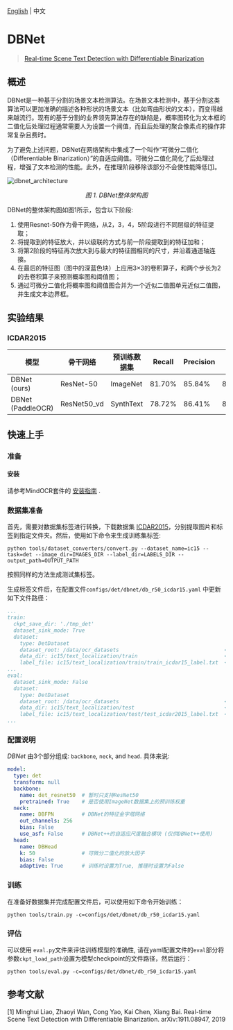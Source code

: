 [English](README.md) | 中文

# DBNet

<!--- Guideline: use url linked to abstract in ArXiv instead of PDF for fast loading.  -->

> [Real-time Scene Text Detection with Differentiable Binarization](https://arxiv.org/abs/1911.08947)

## 概述

DBNet是一种基于分割的场景文本检测算法。在场景文本检测中，基于分割这类算法可以更加准确的描述各种形状的场景文本（比如弯曲形状的文本），而变得越来越流行。现有的基于分割的业界领先算法存在的缺陷是，概率图转化为文本框的二值化后处理过程通常需要人为设置一个阈值，而且后处理的聚合像素点的操作非常复杂且费时。

为了避免上述问题，DBNet在网络架构中集成了一个叫作“可微分二值化（Differentiable Binarization）”的自适应阈值。可微分二值化简化了后处理过程，增强了文本检测的性能。此外，在推理阶段移除该部分不会使性能降低[[1](#references)]。

![dbnet_architecture](https://user-images.githubusercontent.com/16683750/225589619-d50c506c-e903-4f59-a316-8b62586c73a9.png)
<p align="center"><em>图 1. DBNet整体架构图</em></p>

DBNet的整体架构图如图1所示，包含以下阶段:

1. 使用Resnet-50作为骨干网络，从2，3，4，5阶段进行不同层级的特征提取；
2. 将提取到的特征放大，并以级联的方式与前一阶段提取到的特征加和；
3. 将第2阶段的特征再次放大到与最大的特征图相同的尺寸，并沿着通道轴连接。
4. 在最后的特征图（图中的深蓝色块）上应用3×3的卷积算子，和两个步长为2的去卷积算子来预测概率图和阈值图；
5. 通过可微分二值化将概率图和阈值图合并为一个近似二值图单元近似二值图，并生成文本边界框。

## 实验结果

### ICDAR2015
<div align="center">

| **模型** | **骨干网络** | **预训练数据集** | **Recall** | **Precision** | **F-score** | **配置文件**                           | **模型权重下载**                                                                               |
|------------------|------------|----------------|------------|---------------|-------------|-------------------------------|----------------------------------------------------------------------------------------------|
| DBNet (ours)     | ResNet-50    | ImageNet       | 81.70%     | 85.84%        | 83.72%      | [yaml](db_r50_icdar15.yaml) | [weights](https://download.mindspore.cn/toolkits/mindocr/dbnet/dbnet_resnet50-db1df47a.ckpt) |
| DBNet (PaddleOCR)| ResNet50_vd  | SynthText      | 78.72%     | 86.41%        | 82.38%      |

</div>

## 快速上手

### 准备

#### 安装

请参考MindOCR套件的 [安装指南](https://github.com/mindspore-lab/mindocr#installation) .

### 数据集准备

首先，需要对数据集标签进行转换，下载数据集 [ICDAR2015](https://rrc.cvc.uab.es/?ch=4&com=downloads)，分别提取图片和标签到指定文件夹。然后，使用如下命令来生成训练集标签:

```shell
python tools/dataset_converters/convert.py --dataset_name=ic15 --task=det --image_dir=IMAGES_DIR --label_dir=LABELS_DIR --output_path=OUTPUT_PATH
```

按照同样的方法生成测试集标签。

生成标签文件后，在配置文件`configs/det/dbnet/db_r50_icdar15.yaml` 中更新如下文件路径：

```yaml
...
train:
  ckpt_save_dir: './tmp_det'
  dataset_sink_mode: True
  dataset:
    type: DetDataset
    dataset_root: /data/ocr_datasets                                  <------ 这里
    data_dir: ic15/text_localization/train                            <------ 这里
    label_file: ic15/text_localization/train/train_icdar15_label.txt  <------ 这里
...
eval:
  dataset_sink_mode: False
  dataset:
    type: DetDataset
    dataset_root: /data/ocr_datasets                                  <------ 这里
    data_dir: ic15/text_localization/test                             <------ 这里
    label_file: ic15/text_localization/test/test_icdar2015_label.txt  <------ 这里
...
```

### 配置说明

_DBNet_ 由3个部分组成: `backbone`, `neck`, and `head`. 具体来说:

```yaml
model:
  type: det
  transform: null
  backbone:
    name: det_resnet50  # 暂时只支持ResNet50
    pretrained: True    # 是否使用ImageNet数据集上的预训练权重
  neck:
    name: DBFPN         # DBNet的特征金字塔网络
    out_channels: 256
    bias: False
    use_asf: False      # DBNet++的自适应尺度融合模块 (仅供DBNet++使用)
  head:
    name: DBHead
    k: 50               # 可微分二值化的放大因子
    bias: False
    adaptive: True      # 训练时设置为True, 推理时设置为False
```

[comment]: <> (_DBNet_和_DBNet++的唯一区别在于_Adaptive Scale Fusion_ module, 在`neck`模块中的 `use_asf`参数进行设置。)

### 训练

在准备好数据集并完成配置文件后，可以使用如下命令开始训练：

```shell
python tools/train.py -c=configs/det/dbnet/db_r50_icdar15.yaml
```

### 评估

可以使用 `eval.py`文件来评估训练模型的准确性, 请在yaml配置文件的`eval`部分将参数`ckpt_load_path`设置为模型checkpoint的文件路径，然后运行：

```shell
python tools/eval.py -c=configs/det/dbnet/db_r50_icdar15.yaml
```

## 参考文献

<!--- Guideline: Citation format GB/T 7714 is suggested. -->

[1] Minghui Liao, Zhaoyi Wan, Cong Yao, Kai Chen, Xiang Bai. Real-time Scene Text Detection with Differentiable Binarization. arXiv:1911.08947, 2019

